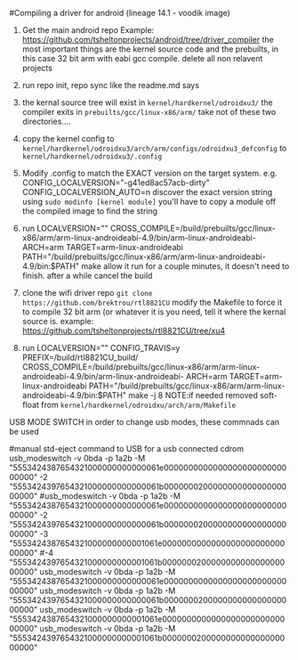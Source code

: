 #Compiling a driver for android (lineage 14.1 - voodik image)

1) Get the main android repo Example: https://github.com/tsheltonprojects/android/tree/driver_compiler the most important things are the kernel source code and the prebuilts, in  this case 32 bit arm with eabi gcc compile. delete all non relavent projects

2) run repo init, repo sync like the readme.md says

3) the kernal source tree will exist in `kernel/hardkernel/odroidxu3/` the compiler exits in `prebuilts/gcc/linux-x86/arm/` take not of these two directories....

4) copy the kernel config to `kernel/hardkernel/odroidxu3/arch/arm/configs/odroidxu3_defconfig` to    `kernel/hardkernel/odroidxu3/.config`

5) Modify .config to match the EXACT version on the target system. e.g.
CONFIG_LOCALVERSION="-g41ed8ac57acb-dirty"
CONFIG_LOCALVERSION_AUTO=n
discover the exact version string using `sudo modinfo [kernel module]` you'll have to copy a module off the compiled image to find the string

5) run
LOCALVERSION="" CROSS_COMPILE=/build/prebuilts/gcc/linux-x86/arm/arm-linux-androideabi-4.9/bin/arm-linux-androideabi-  ARCH=arm TARGET=arm-linux-androideabi PATH="/build/prebuilts/gcc/linux-x86/arm/arm-linux-androideabi-4.9/bin:$PATH" make
 allow it run for a couple minutes, it doesn't need to finish. after a while cancel the build

6) clone the wifi driver repo `git clone https://github.com/brektrou/rtl8821CU` modify the Makefile to force it to compile 32 bit arm (or whatever it is you need, tell it where the kernal source is. example: https://github.com/tsheltonprojects/rtl8821CU/tree/xu4

7) run
LOCALVERSION="" CONFIG_TRAVIS=y  PREFIX=/build/rtl8821CU_build/ CROSS_COMPILE=/build/prebuilts/gcc/linux-x86/arm/arm-linux-androideabi-4.9/bin/arm-linux-androideabi-  ARCH=arm TARGET=arm-linux-androideabi PATH="/build/prebuilts/gcc/linux-x86/arm/arm-linux-androideabi-4.9/bin:$PATH" make   -j 8
NOTE:if needed removed soft-float from `kernel/hardkernel/odroidxu/arch/arm/Makefile`

USB MODE SWITCH
in order to change usb modes, these commnads can be used

#manual std-eject command to USB for a usb connected cdrom
usb_modeswitch -v 0bda -p 1a2b  -M "5553424387654321000000000000061e000000000000000000000000000000"  -2 "5553424397654321000000000000061b000000020000000000000000000000"
#usb_modeswitch -v 0bda -p 1a2b  -M "5553424387654321000000000000061e000000000000000000000000000000" -2 "5553424397654321000000000000061b000000020000000000000000000000" -3 "5553424387654321000000000001061e000000000000000000000000000000" #-4 "5553424397654321000000000001061b000000020000000000000000000000"
usb_modeswitch -v 0bda -p 1a2b  -M "5553424387654321000000000000061e000000000000000000000000000000"
usb_modeswitch -v 0bda -p 1a2b  -M "5553424397654321000000000000061b000000020000000000000000000000"
usb_modeswitch -v 0bda -p 1a2b  -M "5553424387654321000000000001061e000000000000000000000000000000"
usb_modeswitch -v 0bda -p 1a2b  -M "5553424397654321000000000001061b000000020000000000000000000000"


